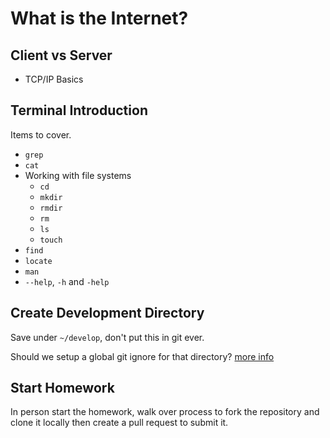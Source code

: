 # What is the Internet?

## Client vs Server

* TCP/IP Basics

## Terminal Introduction

Items to cover.
* `grep`
* `cat`
* Working with file systems
  * `cd`
  * `mkdir`
  * `rmdir`
  * `rm`
  * `ls`
  * `touch`
* `find`
* `locate`
* `man`
* `--help`, `-h` and `-help`

## Create Development Directory

Save under `~/develop`, don't put this in git ever.

Should we setup a global git ignore for that directory? [more info](https://help.github.com/articles/ignoring-files/)

## Start Homework

In person start the homework, walk over process to fork the repository and clone it locally then create a pull request to submit it.
